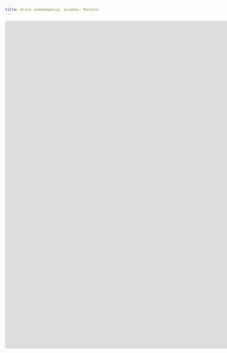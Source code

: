 ```yaml
---
title: Arvid somekampanja. asiakas: Parcero
---
```


<iframe src="https://www.youtube.com/embed/jfMSfi49pso?controls=0" width="1920" height="1080" frameborder="0" allow="autoplay; fullscreen" allowfullscreen data-uk-responsive></iframe>
